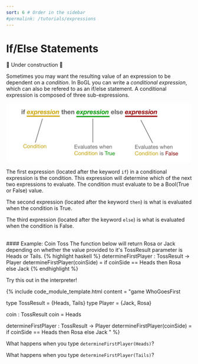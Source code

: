 ```yaml
---
sort: 6 # Order in the sidebar
#permalink: /tutorials/expressions
---
```

 
# If/Else Statements 

:construction: Under construction :construction:

Sometimes you may want the resulting value of an expression to be dependent on a *condition*.
In BoGL you can write a *conditional expression*, which can also be refered to as an if/else statement.
A conditional expression is composed of three sub-expressions.

![conditional expression anatomy](../imgs/conditional_logic-conditional-expression-anatomy.jpg)


The first expression (located after the keyword `if`) in a conditional expression is the condition. This expression will determine which of the next two expressions to evaluate.
The condition must evaluate to be a Bool(True or False) value.

The second expression (located after the keyword `then`) is what is evaluated when the condition is True.

The third expression (located after the keyword `else`) is what is evaluated when the condition is False.

<br/>
#### Example: Coin Toss
The function below will return Rosa or Jack depending on whether the value provided to it's TossResult parameter is Heads or Tails.
{% highlight haskell %}
determineFirstPlayer : TossResult -> Player
determineFirstPlayer(coinSide) = if coinSide == Heads then Rosa else Jack
{% endhighlight %}

Try this out in the interpreter!

{% include code_module_template.html 
content = "game WhoGoesFirst

type TossResult = {Heads, Tails}
type Player = {Jack, Rosa}

coin : TossResult
coin = Heads

determineFirstPlayer : TossResult -> Player
determineFirstPlayer(coinSide) = if coinSide == Heads then Rosa else Jack
"
%}

What happens when you type `determineFirstPlayer(Heads)`?

What happens when you type `determineFirstPlayer(Tails)`?
